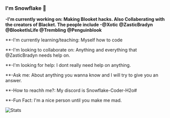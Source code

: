 ### I'm Snowflake 👋



**-I'm currently working on: Making Blooket hacks. Also Collaberating with the creators of Blacket. The people include 
-@Xotic @ZasticBradyn @BlooketIsLife @Trembling @Penguinblook**

**-I'm currently learning/teaching: Myself how to code 

**-I'm looking to collaborate on: Anything and everything that @ZasticBradyn needs help on.

**-I'm looking for help: I dont really need help on anything. 

**-Ask me: About anything you wanna know and I will try to give you an answer. 

**-How to reachh me?: My discord is Snowflake-Coder-H2o#

**-Fun Fact: I'm a nice person until you make me mad. 

![Stats](https://github-readme-stats.vercel.app/api?username=Snowflake-Coder-H2o&count_private=true&show_icons=true&theme=dark)
